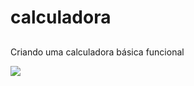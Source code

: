 # calculadora
##
Criando uma calculadora básica funcional

<img src="C:\Users\Vitor\OneDrive\Área de Trabalho">

